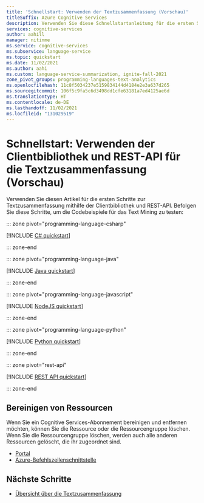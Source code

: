 ```yaml
---
title: 'Schnellstart: Verwenden der Textzusammenfassung (Vorschau)'
titleSuffix: Azure Cognitive Services
description: Verwenden Sie diese Schnellstartanleitung für die ersten Schritte mit der Textzusammenfassung.
services: cognitive-services
author: aahill
manager: nitinme
ms.service: cognitive-services
ms.subservice: language-service
ms.topic: quickstart
ms.date: 11/02/2021
ms.author: aahi
ms.custom: language-service-summarization, ignite-fall-2021
zone_pivot_groups: programming-languages-text-analytics
ms.openlocfilehash: 11c8f5034237e5159834144d4184e2e3a637d265
ms.sourcegitcommit: 106f5c9fa5c6d3498dd1cfe63181a7ed4125ae6d
ms.translationtype: HT
ms.contentlocale: de-DE
ms.lasthandoff: 11/02/2021
ms.locfileid: "131029519"
---
```

# <a name="quickstart-using-the-text-summarization-client-library-and-rest-api-preview"></a>Schnellstart: Verwenden der Clientbibliothek und REST-API für die Textzusammenfassung (Vorschau)

Verwenden Sie diesen Artikel für die ersten Schritte zur Textzusammenfassung mithilfe der Clientbibliothek und REST-API. Befolgen Sie diese Schritte, um die Codebeispiele für das Text Mining zu testen:

::: zone pivot="programming-language-csharp"

[!INCLUDE [C# quickstart](includes/quickstarts/csharp-sdk.md)]

::: zone-end

::: zone pivot="programming-language-java"

[!INCLUDE [Java quickstart](includes/quickstarts/java-sdk.md)]

::: zone-end

::: zone pivot="programming-language-javascript"

[!INCLUDE [NodeJS quickstart](includes/quickstarts/nodejs-sdk.md)]

::: zone-end

::: zone pivot="programming-language-python"

[!INCLUDE [Python quickstart](includes/quickstarts/python-sdk.md)]

::: zone-end

::: zone pivot="rest-api"

[!INCLUDE [REST API quickstart](includes/quickstarts/rest-api.md)]

::: zone-end

## <a name="clean-up-resources"></a>Bereinigen von Ressourcen

Wenn Sie ein Cognitive Services-Abonnement bereinigen und entfernen möchten, können Sie die Ressource oder die Ressourcengruppe löschen. Wenn Sie die Ressourcengruppe löschen, werden auch alle anderen Ressourcen gelöscht, die ihr zugeordnet sind.

* [Portal](../../cognitive-services-apis-create-account.md#clean-up-resources)
* [Azure-Befehlszeilenschnittstelle](../../cognitive-services-apis-create-account-cli.md#clean-up-resources)

## <a name="next-steps"></a>Nächste Schritte

* [Übersicht über die Textzusammenfassung](overview.md)
